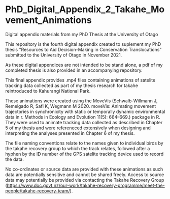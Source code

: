 # PhD_Digital_Appendix_2_Takahe_Movement_Animations
Digital appendix materials from my PhD Thesis at the University of Otago

This repository is the fourth digital appendix created to suplement my PhD thesis "Resources to Aid Decision-Making in Conservation Translocations" submitted to the University of Otago in November 2021.

As these digital appendices are not intended to be stand alone, a pdf of my completed thesis is also provided in an accompanying repository.

This final appendix provides .mp4 files containing animations of satelite tracking data collected as part of my thesis research for takahe reintroduced to Kahurangi National Park.

These animations were created using the MoveVis (Schwalb-Willmann J, Remelgado R, Safi K, Wegmann M 2020. moveVis: Animating movement trajectories in synchronicity with static or temporally dynamic environmental data in r. Methods in Ecology and Evolution 11(5): 664–669.) package in R. They were used to animate tracking data collected as described in Chapter 5 of my thesis and were refereneced extensively when designing and interpreting the analyses presented in Chapter 6 of my thesis.

The file naming conventions relate to the names given to individual birds by the takahe recovery group to which the track relates, followed after a hyphen by the ID number of the GPS satelite tracking device used to record the data.

No co-ordinates or source data are provided with these animations as such data are potentially sensitive and cannot be shared freely. Access to source data may potentially be provided via contacting the Takahe Recovery Group (https://www.doc.govt.nz/our-work/takahe-recovery-programme/meet-the-people/takahe-recovery-team/).
